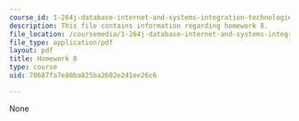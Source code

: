 ```yaml
---
course_id: 1-264j-database-internet-and-systems-integration-technologies-fall-2013
description: This file contains information regarding homework 8.
file_location: /coursemedia/1-264j-database-internet-and-systems-integration-technologies-fall-2013/70687fa7e80ba825ba2602e241ee26c6_MIT1_264JF13_HW8.pdf
file_type: application/pdf
layout: pdf
title: Homework 8
type: course
uid: 70687fa7e80ba825ba2602e241ee26c6

---
```

None